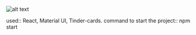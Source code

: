 ![alt text](screenshots/readme.png "Скриншот приложения")​



used:: React, Material UI, Tinder-cards.
command to start the project:: npm start
